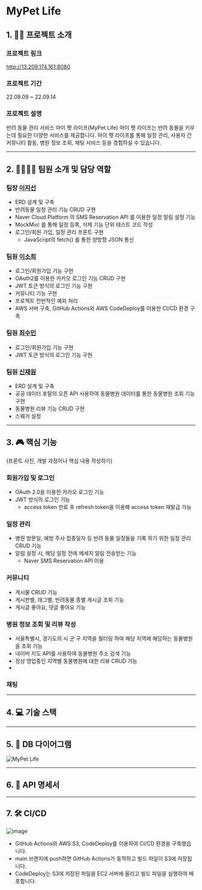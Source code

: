 # MyPet Life

## 1. 🐶🐱 프로젝트 소개 
### 프로젝트 링크
http://13.209.174.161:8080

### 프로젝트 기간
22.08.09 ~ 22.09.14

### 프로젝트 설명
반려 동물 관리 서비스 마이 펫 라이프(MyPet Life)
마이 펫 라이프는 반려 동물을 키우는데 필요한 다양한 서비스를 제공합니다. 마이 펫 라이프를 통해 일정 관리, 사용자 간 커뮤니티 활동, 병원 정보 조회, 채팅 서비스 등을 경험하실 수 있습니다. 

----
## 2. 👩👩👩🧑 팀원 소개 및 담당 역할
### 팀장 [이지선](https://github.com/jsl1113)
- ERD 설계 및 구축
- 반려동물 일정 관리 기능 CRUD 구현
- Naver Cloud Platform 의 SMS Reservation API 를 이용한 일정 알림 설정 기능
- MockMvc 를 통해 일정 등록, 삭제 기능 단위 테스트 코드 작성
- 로그인/회원 가입, 일정 관리 프론트 구현
    - JavaScript의 fetch() 를 통한 양방향 JSON 통신

### 팀원 [이소희](https://github.com/olsohee)
- 로그인/회원가입 기능 구현
- OAuth2를 이용한 카카오 로그인 기능 CRUD 구현
- JWT 토큰 방식의 로그인 기능 구현
- 커뮤니티 기능 구현
- 프로젝트 전반적인 예외 처리 
- AWS 서버 구축, GitHub Actions와 AWS CodeDeploy를 이용한 CI/CD 환경 구축

### 팀원 [최수민](https://github.com/csumin0825)
- 로그인/회원가입 기능 구현
- JWT 토큰 방식의 로그인 기능 구현

### 팀원 [신재원](https://github.com/shinjaewon99)
- ERD 설계 및 구축
- 공공 데이터 포탈의 오픈 API 사용하여 동물병원 데이터를 통한 동물병원 조회 기능 구현
- 동물병원 리뷰 기능 CRUD 구현
- 스웨거 설정
---

## 3. 🎮 핵심 기능
(프론트 사진, 개발 과정이나 핵심 내용 작성하기)
### 회원가입 및 로그인
- OAuth 2.0을 이용한 카카오 로그인 기능
- JWT 방식의 로그인 기능
  - access token 만료 후 refresh token을 이용해 access token 재발급 가능

### 일정 관리
- 병원 방문일, 예방 주사 접종일자 등 반려 동물 일정들을 기록 하기 위한 일정 관리 CRUD 기능
- 알림 설정 시, 해당 일정 전에 메세지 알림 전송받는 기능
  - Naver SMS Reservation API 이용 

### 커뮤니티
- 게시물 CRUD 기능
- 게시판별, 태그별, 반려동물 종별 게시글 조회 기능
- 게시글 좋아요, 댓글 좋아요 기능

### 병원 정보 조회 및 리뷰 작성
- 서울특별시, 경기도의 시 군 구 지역을 필터링 하여 해당 지역에 해당하는 동물병원을 조회 기능
- 네이버 지도 API를 사용하여 동물병원 주소 검색 기능
- 정상 영업중인 지역별 동물병원에 대한 리뷰 CRUD 기능
- 
### 채팅

---

## 4. 💻 기술 스택

---

## 5. 💾 DB 다이어그램
![MyPet Life](https://github.com/my-pet-life/Final_Project_20Team/assets/108605017/fd06b745-b616-4873-b197-8b2f5835ae6d)

---

## 6. 📡 API 명세서


---

## 7. 🛠️ CI/CD
![image](https://github.com/my-pet-life/Final_Project_20Team/assets/108605017/711ceba4-1218-4fdf-a2db-1fba55ccc68d)
- GitHub Actions와 AWS S3, CodeDeploy를 이용하여 CI/CD 환경을 구축했습니다.
- main 브랜치에 push하면 GitHub Actions가 동작하고 빌드 파일이 S3에 저장됩니다. 
- CodeDeploy는 S3에 저장된 파일을 EC2 서버에 올리고 빌드 파일을 실행하여 배포합니다. 

